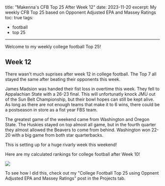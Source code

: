 title: "Makenna's CFB Top 25 After Week 12"
date: 2023-11-20
excerpt: My weekly CFB Top 25 based on Opponent Adjusted EPA and Massey Ratings
toc: true
tags:
  - football
  - top 25
---

Welcome to my weekly college football Top 25!

## Week 12

There wasn't much suprises after week 12 in college football. The Top 7 all stayed the same after beating their opponents this week. 

James Madsion was handed their fist loss in overtime this week. They fell to Appalachian State with a 26-23 final. This will unfortunatly knock JMU out of the Sun Belt Championship, but their bowl hopes can still be kept alive. As long as there are not enough teams that make it to 6 wins, there could be a postseason in store as a fist year FBS team.

The greatest game of the weekend came from Washington and Oregon State. The Huskies stayed on top almost all game, but in the fourth quarter they almost allowed the Beavers to come from behind. Washington won 22-20 with a big game from both star quarterbacks.

This is setting up for a huge rivarly week this weekend! 

Here are my calculated rankings for college football after Week 10! 

![](/makenna-hack.github.io/portfolio/opp_adj_rank/top_25_week12.png)

To see how I did this, check out my "College Football Top 25 using Oppnent Adjusted EPA and Massey Ratings" post in the Projects tab.
